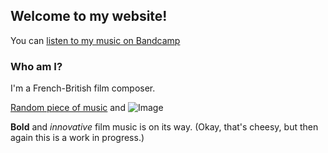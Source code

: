 ## Welcome to my website!

You can [listen to my music on Bandcamp](https://peregrinewade.bandcamp.com/) 

### Who am I?

I'm a French-British film composer.

[Random piece of music](peregrine-film-music.github.io\vacuumtap_and_piano.wav) and ![Image](peregrine-film-music.github.io\more_spectral_editing.png)


**Bold** and _innovative_ film music is on its way. (Okay, that's cheesy, but then again this is a work in progress.)

